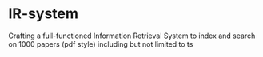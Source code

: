 # IR-system
Crafting a full-functioned Information Retrieval System to index and search on 1000 papers (pdf style) including but not limited to ts
